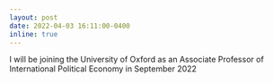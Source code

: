 ```yaml
---
layout: post
date: 2022-04-03 16:11:00-0400
inline: true
---
```


I will be joining the University of Oxford as an Associate Professor of International Political Economy in September 2022
